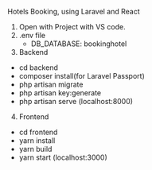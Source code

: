 Hotels Booking, using Laravel and React

1. Open with Project with VS code.
2. .env file
   - DB_DATABASE: bookinghotel
3. Backend

- cd backend
- composer install(for Laravel Passport)
- php artisan migrate
- php artisan key:generate
- php artisan serve (localhost:8000)

4. Frontend

- cd frontend
- yarn install
- yarn build
- yarn start (localhost:3000)
